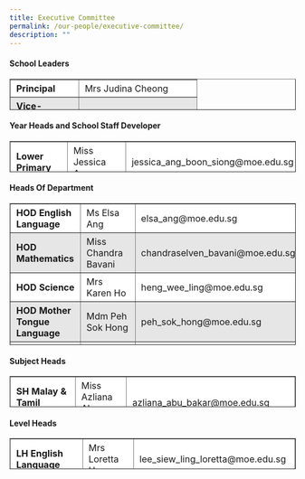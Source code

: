 ```yaml
---
title: Executive Committee
permalink: /our-people/executive-committee/
description: ""
---
```

#### **School Leaders**

<table border="1" style="box-sizing: inherit; border-collapse: collapse; border-spacing: 0px; max-width: 100%; height: 53px; width: 779px;"><tbody style="box-sizing: inherit;"><tr style="box-sizing: inherit; background: rgb(255, 255, 255);"><td style="box-sizing: inherit; padding: 5px 10px; width: 69px;"><strong style="box-sizing: inherit; font-weight: bold;">Principal</strong></td><td style="box-sizing: inherit; padding: 5px 10px; width: 188px;">Mrs Judina Cheong</td></tr><tr style="box-sizing: inherit; background: rgb(230, 230, 230);"><td style="box-sizing: inherit; padding: 5px 10px; width: 69px;"><strong style="box-sizing: inherit; font-weight: bold;">Vice-Principal (Curriculum)</strong></td><td style="box-sizing: inherit; padding: 5px 10px; width: 188px;">Mrs Charmaine Lee</td></tr><tr style="box-sizing: inherit; background: rgb(255, 255, 255);"><td style="box-sizing: inherit; padding: 5px 10px; width: 69px;"><strong style="box-sizing: inherit; font-weight: bold;">Vice-Principal (Admin)</strong></td><td style="box-sizing: inherit; padding: 5px 10px; width: 188px;">Mrs Yvonne Tan</td></tr></tbody></table>

#### **Year Heads and School Staff Developer**

<table border="1" style="box-sizing: inherit; border-collapse: collapse; border-spacing: 0px; max-width: 100%; height: 53px; width: 774px;"><tbody style="box-sizing: inherit;"><tr style="box-sizing: inherit; background: rgb(255, 255, 255);"><td style="box-sizing: inherit; padding: 5px 10px; width: 174px;"><strong style="box-sizing: inherit; font-weight: bold;">Lower Primary</strong></td><td style="box-sizing: inherit; padding: 5px 10px; width: 177.322px;"><span style="box-sizing: inherit; font-size: 12pt;">Miss Jessica Ang</span></td><td style="box-sizing: inherit; padding: 5px 10px; width: 127.678px;"><span style="box-sizing: inherit; font-size: 12pt;">jessica_ang_boon_siong@moe.edu.sg</span></td></tr><tr style="box-sizing: inherit; background: rgb(230, 230, 230);"><td style="box-sizing: inherit; padding: 5px 10px; width: 174px;"><strong style="box-sizing: inherit; font-weight: bold;">Middle Primary</strong></td><td style="box-sizing: inherit; padding: 5px 10px; width: 177.322px;"><span style="box-sizing: inherit; font-size: 12pt;">Miss Rajini Devi</span></td><td style="box-sizing: inherit; padding: 5px 10px; width: 127.678px;"><span style="box-sizing: inherit; font-size: 12pt; text-align: center;">rajini_devi_ram_rattan@moe.edu.sg</span></td></tr><tr style="box-sizing: inherit; background: rgb(255, 255, 255);"><td style="box-sizing: inherit; padding: 5px 10px; width: 174px;"><strong style="box-sizing: inherit; font-weight: bold;">Upper Primary</strong></td><td style="box-sizing: inherit; padding: 5px 10px; width: 177.322px;">Mrs Carmen Fernando</td><td style="box-sizing: inherit; padding: 5px 10px; width: 127.678px;"><span style="box-sizing: inherit; font-size: 12pt; text-align: center;">carmen_judith_wijeysingha@moe.edu.sg</span></td></tr><tr style="box-sizing: inherit; background: rgb(230, 230, 230);"><td style="box-sizing: inherit; padding: 5px 10px; width: 174px;"><strong style="box-sizing: inherit; font-weight: bold;">School Staff Developer</strong></td><td style="box-sizing: inherit; padding: 5px 10px; width: 177.322px;">Mrs Veerarajoo Devika</td><td style="box-sizing: inherit; padding: 5px 10px; width: 127.678px;"><span style="box-sizing: inherit; font-size: 12pt; text-align: center;">veerarajoo_devika@moe.edu.sg</span></td></tr></tbody></table>

#### **Heads Of Department**

<table border="1" style="box-sizing: inherit; border-collapse: collapse; border-spacing: 0px; max-width: 100%; height: 249px; width: 771px;"><tbody style="box-sizing: inherit;"><tr style="box-sizing: inherit; background: rgb(255, 255, 255);"><td style="box-sizing: inherit; padding: 5px 10px; width: 217px;"><strong style="box-sizing: inherit; font-weight: bold;">HOD English Language</strong></td><td style="box-sizing: inherit; padding: 5px 10px; width: 223.769px;">Ms Elsa Ang</td><td style="box-sizing: inherit; padding: 5px 10px; width: 354.231px;"><span style="box-sizing: inherit; font-size: 12pt; text-align: center;">elsa_ang@moe.edu.sg</span></td></tr><tr style="box-sizing: inherit; background: rgb(230, 230, 230);"><td style="box-sizing: inherit; padding: 5px 10px; width: 217px;"><strong style="box-sizing: inherit; font-weight: bold;">HOD Mathematics</strong></td><td style="box-sizing: inherit; padding: 5px 10px; width: 223.769px;">Miss Chandra Bavani</td><td style="box-sizing: inherit; padding: 5px 10px; width: 354.231px;"><span style="box-sizing: inherit; font-size: 12pt; text-align: center;">chandraselven_bavani@moe.edu.sg</span></td></tr><tr style="box-sizing: inherit; background: rgb(255, 255, 255);"><td style="box-sizing: inherit; padding: 5px 10px; width: 217px;"><strong style="box-sizing: inherit; font-weight: bold;">HOD Science</strong></td><td style="box-sizing: inherit; padding: 5px 10px; width: 223.769px;">Mrs Karen Ho</td><td style="box-sizing: inherit; padding: 5px 10px; width: 354.231px;"><span style="box-sizing: inherit; font-size: 12pt; text-align: center;">heng_wee_ling@moe.edu.sg</span></td></tr><tr style="box-sizing: inherit; background: rgb(230, 230, 230);"><td style="box-sizing: inherit; padding: 5px 10px; width: 217px;"><strong style="box-sizing: inherit; font-weight: bold;">HOD Mother Tongue Language</strong></td><td style="box-sizing: inherit; padding: 5px 10px; width: 223.769px;">Mdm Peh Sok Hong</td><td style="box-sizing: inherit; padding: 5px 10px; width: 354.231px;"><span style="box-sizing: inherit; font-size: 12pt; text-align: center;">peh_sok_hong@moe.edu.sg</span></td></tr><tr style="box-sizing: inherit; background: rgb(255, 255, 255);"><td style="box-sizing: inherit; padding: 5px 10px; width: 217px;"><strong style="box-sizing: inherit; font-weight: bold;">HOD Sports &amp; CCA</strong></td><td style="box-sizing: inherit; padding: 5px 10px; width: 223.769px;">Mrs Kian Lan Gosian</td><td style="box-sizing: inherit; padding: 5px 10px; width: 354.231px;"><span style="box-sizing: inherit; font-size: 12pt; text-align: center;">quek_kian_lan@moe.edu.sg</span></td></tr><tr style="box-sizing: inherit; background: rgb(230, 230, 230);"><td style="box-sizing: inherit; padding: 5px 10px; width: 217px;"><strong style="box-sizing: inherit; font-weight: bold;">HOD Infocomm Technology</strong></td><td style="box-sizing: inherit; padding: 5px 10px; width: 223.769px;">Mrs Tan Chujie</td><td style="box-sizing: inherit; padding: 5px 10px; width: 354.231px;"><span style="box-sizing: inherit; font-size: 12pt; text-align: center;">tan_chujie@moe.edu.sg</span></td></tr><tr style="box-sizing: inherit; background: rgb(255, 255, 255);"><td style="box-sizing: inherit; padding: 5px 10px; width: 217px;"><strong style="box-sizing: inherit; font-weight: bold;">HOD Student Management</strong></td><td style="box-sizing: inherit; padding: 5px 10px; width: 223.769px;">Mdm Lee Ching</td><td style="box-sizing: inherit; padding: 5px 10px; width: 354.231px;"><span style="box-sizing: inherit; font-size: 12pt; text-align: center;">lee_ching_a@moe.edu.sg</span></td></tr><tr style="box-sizing: inherit; background: rgb(230, 230, 230);"><td style="box-sizing: inherit; padding: 5px 10px; width: 217px;"><strong style="box-sizing: inherit; font-weight: bold;">HOD Character &amp; Citizenship Education</strong></td><td style="box-sizing: inherit; padding: 5px 10px; width: 223.769px;">Mrs Stephanie Goh</td><td style="box-sizing: inherit; padding: 5px 10px; width: 354.231px;"><span style="box-sizing: inherit; font-size: 12pt; text-align: center;">stephanie_lim_mei_fong@moe.edu.sg</span></td></tr></tbody></table>

#### **Subject Heads**

<table border="1" style="box-sizing: inherit; border-collapse: collapse; border-spacing: 0px; max-width: 100%; height: 53px; width: 773.984px;"><tbody style="box-sizing: inherit;"><tr style="box-sizing: inherit; background: rgb(255, 255, 255);"><td style="box-sizing: inherit; padding: 5px 10px; width: 154px;"><strong style="box-sizing: inherit; font-weight: bold;">SH Malay &amp; Tamil Languages</strong></td><td style="box-sizing: inherit; padding: 5px 10px; width: 158px;">Miss Azliana Abu Bakar</td><td style="box-sizing: inherit; padding: 5px 10px; width: 204.984px;"><span style="box-sizing: inherit; font-size: 12pt; text-align: center;">azliana_abu_bakar@moe.edu.sg</span></td></tr><tr style="box-sizing: inherit; background: rgb(230, 230, 230);"><td style="box-sizing: inherit; padding: 5px 10px; width: 154px;"><strong style="box-sizing: inherit; font-weight: bold;">SH Aesthetics<br style="box-sizing: inherit;">(Music)</strong></td><td style="box-sizing: inherit; padding: 5px 10px; width: 158px;">Ms Carolyn Tan</td><td style="box-sizing: inherit; padding: 5px 10px; width: 204.984px;"><span style="box-sizing: inherit; font-size: 12pt; text-align: center;">carolyn_tan_phek_gek@moe.edu.sg</span></td></tr><tr style="box-sizing: inherit; background: rgb(255, 255, 255);"><td style="box-sizing: inherit; padding: 5px 10px; width: 154px;"><strong style="box-sizing: inherit; font-weight: bold;">SH Infocomm Technology</strong></td><td style="box-sizing: inherit; padding: 5px 10px; width: 158px;">Mr Low Hock Siang</td><td style="box-sizing: inherit; padding: 5px 10px; width: 204.984px;"><span style="box-sizing: inherit; font-size: 12pt; text-align: center;">low_hock_siang@moe.edu.sg</span></td></tr><tr style="box-sizing: inherit; background: rgb(230, 230, 230);"><td style="box-sizing: inherit; padding: 5px 10px; width: 154px;"><strong style="box-sizing: inherit; font-weight: bold;">SH Student Leadership</strong></td><td style="box-sizing: inherit; padding: 5px 10px; width: 158px;">Mrs Angeline Chiew</td><td style="box-sizing: inherit; padding: 5px 10px; width: 204.984px;"><span style="box-sizing: inherit; font-size: 12pt; text-align: center;">angeline_ng_swee_kim@moe.edu.sg</span></td></tr><tr style="box-sizing: inherit; background: rgb(255, 255, 255);"><td style="box-sizing: inherit; padding: 5px 10px; width: 154px;"><strong style="box-sizing: inherit; font-weight: bold;">SH Pastoral Care / Values-in-Action</strong></td><td style="box-sizing: inherit; padding: 5px 10px; width: 158px;">Ms Ophelia Chiu</td><td style="box-sizing: inherit; padding: 5px 10px; width: 204.984px;"><span style="box-sizing: inherit; font-size: 12pt; text-align: center;">chiu_cheuk_yi_ophelia@moe.edu.sg</span></td></tr><tr style="box-sizing: inherit; background: rgb(230, 230, 230);"><td style="box-sizing: inherit; padding: 5px 10px; width: 154px;"><strong style="box-sizing: inherit; font-weight: bold;">SH Innovation</strong></td><td style="box-sizing: inherit; padding: 5px 10px; width: 158px;">Mr Jason Yeo</td><td style="box-sizing: inherit; padding: 5px 10px; width: 204.984px;"><span style="box-sizing: inherit; font-size: 12pt; text-align: center;">yeo_hup_teck@moe.edu.sg</span></td></tr></tbody></table>

#### **Level Heads**

<table border="1" style="box-sizing: inherit; border-collapse: collapse; border-spacing: 0px; max-width: 100%; height: 53px; width: 762px;"><tbody style="box-sizing: inherit;"><tr style="box-sizing: inherit; background: rgb(255, 255, 255);"><td style="box-sizing: inherit; padding: 5px 10px; width: 197px;"><strong style="box-sizing: inherit; font-weight: bold;">LH English Language</strong></td><td style="box-sizing: inherit; padding: 5px 10px; width: 201px;">Mrs Loretta Han</td><td style="box-sizing: inherit; padding: 5px 10px; width: 364px;"><span style="box-sizing: inherit; font-size: 12pt; text-align: center;">lee_siew_ling_loretta@moe.edu.sg</span></td></tr><tr style="box-sizing: inherit; background: rgb(230, 230, 230);"><td style="box-sizing: inherit; padding: 5px 10px; width: 197px;"><strong style="box-sizing: inherit; font-weight: bold;">LH Mathematics</strong></td><td style="box-sizing: inherit; padding: 5px 10px; width: 201px;">Ms Nelly Toh</td><td style="box-sizing: inherit; padding: 5px 10px; width: 364px;"><span style="box-sizing: inherit; font-size: 12pt; text-align: center;">toh_zhi_bei_nelly@moe.edu.sg</span></td></tr><tr style="box-sizing: inherit; background: rgb(255, 255, 255);"><td style="box-sizing: inherit; padding: 5px 10px; width: 197px;"><strong style="box-sizing: inherit; font-weight: bold;">LH Science</strong></td><td style="box-sizing: inherit; padding: 5px 10px; width: 201px;">Mrs Jennifer Kwek</td><td style="box-sizing: inherit; padding: 5px 10px; width: 364px;"><span style="box-sizing: inherit; font-size: 12pt; text-align: center;">goh_ai_gek@moe.edu.sg</span></td></tr><tr style="box-sizing: inherit; background: rgb(230, 230, 230);"><td style="box-sizing: inherit; padding: 5px 10px; width: 197px;"><strong style="box-sizing: inherit; font-weight: bold;">LH Chinese Language<br style="box-sizing: inherit;"></strong></td><td style="box-sizing: inherit; padding: 5px 10px; width: 201px;">Mrs Lui Zi Hui</td><td style="box-sizing: inherit; padding: 5px 10px; width: 364px;"><span style="box-sizing: inherit; font-size: 12pt; text-align: center;">goh_zi_hui@moe.edu.sg</span></td></tr></tbody></table>
